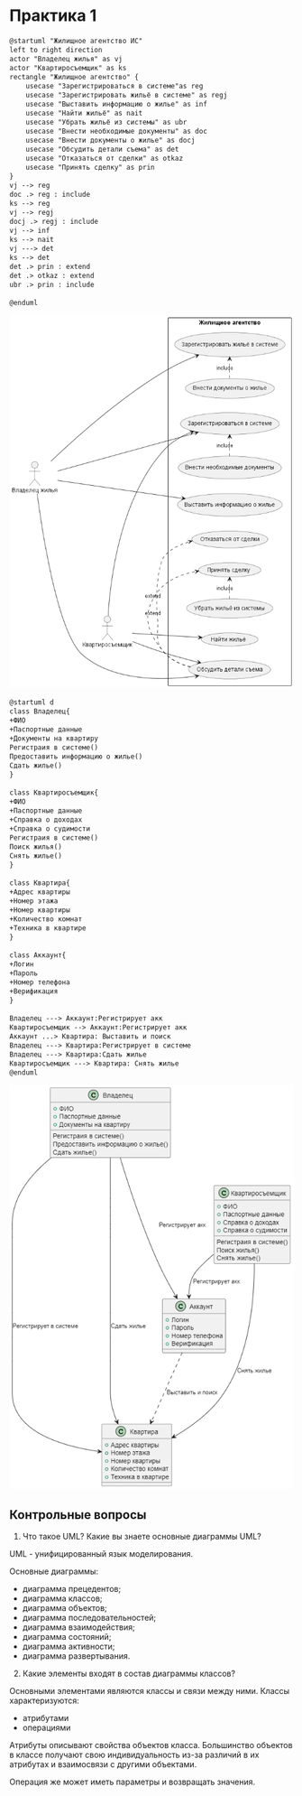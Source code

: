 # Практика 1
```
@startuml "Жилищное агентство ИС"
left to right direction
actor "Владелец жилья" as vj
actor "Квартиросъемщик" as ks
rectangle "Жилищное агентство" {
    usecase "Зарегистрироваться в системе"as reg
    usecase "Зарегистрировать жильё в системе" as regj
    usecase "Выставить информацию о жилье" as inf
    usecase "Найти жильё" as nait
    usecase "Убрать жильё из системы" as ubr
    usecase "Внести необходимые документы" as doc
    usecase "Внести документы о жилье" as docj
    usecase "Обсудить детали съема" as det
    usecase "Отказаться от сделки" as otkaz
    usecase "Принять сделку" as prin
}
vj --> reg
doc .> reg : include
ks --> reg
vj --> regj
docj .> regj : include
vj --> inf
ks --> nait
vj ---> det
ks --> det
det .> prin : extend
det .> otkaz : extend
ubr .> prin : include

@enduml
```

![Система](https://github.com/noil6000/TMP/blob/main/pr1/prec/Жилищное%20агентство%20ИС.png)

```
@startuml d
class Владелец{
+ФИО
+Паспортные данные
+Документы на квартиру
Регистраия в системе()
Предоставить информацию о жилье()
Сдать жилье()
}

class Квартиросъемщик{
+ФИО
+Паспортные данные
+Справка о доходах
+Справка о судимости
Регистраия в системе()
Поиск жилья()
Снять жилье()
}

class Квартира{
+Адрес квартиры
+Номер этажа
+Номер квартиры
+Количество комнат
+Техника в квартире
}

class Аккаунт{
+Логин
+Пароль
+Номер телефона
+Верификация
}

Владелец ---> Аккаунт:Регистрирует акк
Квартиросъемщик --> Аккаунт:Регистрирует акк
Аккаунт ...> Квартира: Выставить и поиск 
Владелец ---> Квартира:Регистрирует в системе
Владелец ---> Квартира:Сдать жилье
Квартиросъемщик ---> Квартира: Снять жилье
@enduml
```
![Действия](https://github.com/noil6000/TMP/blob/main/pr1/class/class.bmp)


## Контрольные вопросы
1. Что такое UML? Какие вы знаете основные диаграммы UML?

UML - унифицированный язык моделирования.

Основные диаграммы: 
* диаграмма прецедентов; 
* диаграмма классов; 
* диаграмма объектов; 
* диаграмма последовательностей; 
* диаграмма взаимодействия; 
* диаграмма состояний; 
* диаграмма активности; 
* диаграмма развертывания.

2. Какие элементы входят в состав диаграммы классов? 

Основными элементами являются классы и связи между ними. 
Классы характеризуются:
* атрибутами
* операциями
    
Атрибуты описывают свойства объектов класса. Большинство объектов в классе получают свою индивидуальность из-за различий в их атрибутах и взаимосвязи с другими объектами.

Операция же может иметь параметры и возвращать значения.
